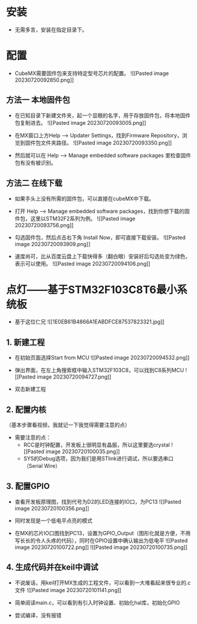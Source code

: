 
# 安装

- 无需多言，安装在指定目录下。

# 配置

- CubeMX需要固件包来支持特定型号芯片的配置。
	![[Pasted image 20230720092850.png]]

## 方法一 本地固件包

- 在已知目录下新建文件夹，起一个显眼的名字，用于存放固件包，将本地固件包复制进去。
	![[Pasted image 20230720093005.png]]

- 在MX窗口上方Help --> Updater Settings，找到Firmware Repository，浏览到固件包文件夹路径。
	![[Pasted image 20230720093350.png]]

- 然后就可以在 Help --> Manage embedded software packages 里检查固件包有没有被识别。

## 方法二 在线下载

- 如果手头上没有所需的固件包，可以直接在cubeMX中下载。

- 打开 Help --> Manage embedded software packages，找到你想下载的固件包，这里以STM32F2系列为例。
	![[Pasted image 20230720093756.png]]

- 勾选固件包，然后点击右下角 Install Now，即可直接下载安装。
	![[Pasted image 20230720093909.png]]

- 速度尚可，比从百度云盘上下载快得多（翻白眼）安装好后勾选处变为绿色，表示可以使用。
	![[Pasted image 20230720094106.png]]

# 点灯——基于STM32F103C8T6最小系统板

- 基于这位仁兄
	![[1E0EB61B4866A1EABDFCE87537823321.jpg]]

## 1. 新建工程

- 在初始页面选择Start from MCU
	![[Pasted image 20230720094532.png]]

- 弹出界面，在左上角搜索框中输入STM32F103C8，可以找到C8系列MCU
	![[Pasted image 20230720094727.png]]

- 双击新建工程

## 2. 配置内核

（基本步骤看视频，我就记一下我觉得需要注意的点）

- 需要注意的点：
	- RCC是时钟配置，开发板上很明显有晶振，所以这里要选crystal
		![[Pasted image 20230720100035.png]]
	- SYS的Debug选项，因为我们是用STlink进行调试，所以要选串口（Serial Wire）

## 3. 配置GPIO

- 查看开发板原理图，找到代号为D2的LED连接的IO口，为PC13
	![[Pasted image 20230720100356.png]]

- 同时发现是一个低电平点亮的模式

- 在MX的芯片IO口图找到PC13，设置为GPIO_Output（图形化就是方便，不用写长长的令人头疼的代码），同时在GPIO设置中确认输出为低电平
	![[Pasted image 20230720100722.png]]
	![[Pasted image 20230720100735.png]]

## 4. 生成代码并在keil中调试

- 不说废话，用keil打开MX生成的工程文件，可以看到一大堆看起来很专业的.c文件
	![[Pasted image 20230720101141.png]]

- 简单阅读main.c，可以看到有引入时钟设置、初始化hal库，初始化GPIO

- 尝试编译，没有报错